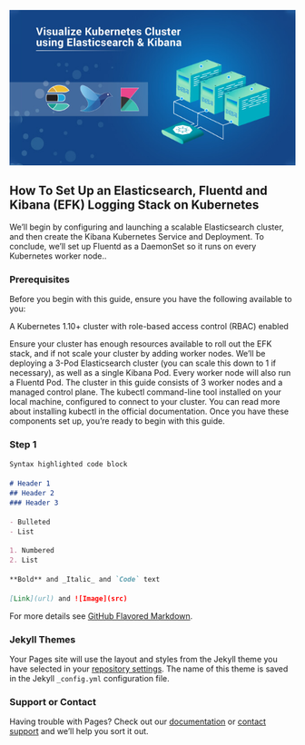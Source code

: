 ![Welcome Banner](https://github.com/etechlearner/elastic-gke-logging/blob/master/resource/Screenshot1.png)

## How To Set Up an Elasticsearch, Fluentd and Kibana (EFK) Logging Stack on Kubernetes

We’ll begin by configuring and launching a scalable Elasticsearch cluster, and then create the Kibana Kubernetes Service and Deployment. To conclude, we’ll set up Fluentd as a DaemonSet so it runs on every Kubernetes worker node..

### Prerequisites

Before you begin with this guide, ensure you have the following available to you:

A Kubernetes 1.10+ cluster with role-based access control (RBAC) enabled

Ensure your cluster has enough resources available to roll out the EFK stack, and if not scale your cluster by adding worker nodes. We’ll be deploying a 3-Pod Elasticsearch cluster (you can scale this down to 1 if necessary), as well as a single Kibana Pod. Every worker node will also run a Fluentd Pod. The cluster in this guide consists of 3 worker nodes and a managed control plane.
The kubectl command-line tool installed on your local machine, configured to connect to your cluster. You can read more about installing kubectl in the official documentation.
Once you have these components set up, you’re ready to begin with this guide.

### Step 1

```markdown
Syntax highlighted code block

# Header 1
## Header 2
### Header 3

- Bulleted
- List

1. Numbered
2. List

**Bold** and _Italic_ and `Code` text

[Link](url) and ![Image](src)
```

For more details see [GitHub Flavored Markdown](https://guides.github.com/features/mastering-markdown/).

### Jekyll Themes

Your Pages site will use the layout and styles from the Jekyll theme you have selected in your [repository settings](https://github.com/etechlearner/elastic-gke-logging/settings). The name of this theme is saved in the Jekyll `_config.yml` configuration file.

### Support or Contact

Having trouble with Pages? Check out our [documentation](https://help.github.com/categories/github-pages-basics/) or [contact support](https://github.com/contact) and we’ll help you sort it out.
